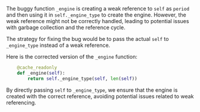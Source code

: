 The buggy function `_engine` is creating a weak reference to `self` as `period` and then using it in `self._engine_type` to create the engine. However, the weak reference might not be correctly handled, leading to potential issues with garbage collection and the reference cycle.

The strategy for fixing the bug would be to pass the actual `self` to `_engine_type` instead of a weak reference.

Here is the corrected version of the `_engine` function:

```python
    @cache_readonly
    def _engine(self):
        return self._engine_type(self, len(self))
```

By directly passing `self` to `_engine_type`, we ensure that the engine is created with the correct reference, avoiding potential issues related to weak referencing.